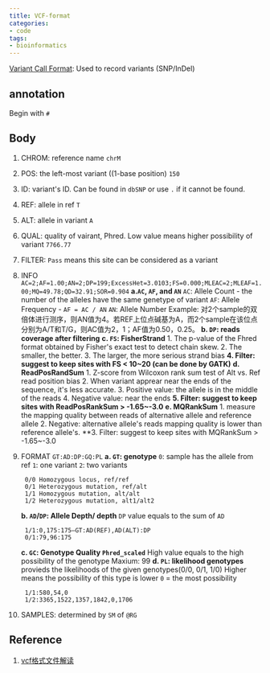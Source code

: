 ```yaml
---
title: VCF-format
categories: 
- code
tags: 
- bioinformatics
---
```


[Variant Call Format](http://gatkforums.broadinstitute.org/discussion/1268/how-should-i-interpret-vcf-files-produced-by-the-gatk): Used to record variants (SNP/InDel)

## annotation
Begin with `#`

## Body
1. CHROM: reference name `chrM`
2. POS: the left-most variant ((1-base position) `150`
3. ID: variant's ID. Can be found in `dbSNP` or use `.` if it cannot be found.
4. REF: allele in ref `T`
5. ALT: allele in variant `A`
6. QUAL: quality of vairant, Phred. Low value means higher possibility of variant `7766.77`
7. FILTER: `Pass` means this site can be considered as a variant
8. INFO `AC=2;AF=1.00;AN=2;DP=199;ExcessHet=3.0103;FS=0.000;MLEAC=2;MLEAF=1.00;MQ=49.78;QD=32.91;SOR=0.904`
    **a.`AC`, `AF`, and `AN`**
        `AC`: Allele Count - the number of the alleles have the same genetype of variant
        `AF`: Allele Frequency - `AF = AC / AN`
        `AN`: Allele Number
        Example: 对2个sample的双倍体进行测序，则AN值为4。若REF上位点碱基为A，而2个sample在该位点分别为A/T和T/G，则AC值为2，1；AF值为0.50，0.25。
    **b. `DP`: reads coverage after filtering**
    **c. `FS`: FisherStrand**
        1. The p-value of the Fhred format obtained by Fisher's exact test to detect chain skew.
        2. The smaller, the better.
        3. The larger, the more serious strand bias
        **4. Filter: suggest to keep sites with FS < 10~20 (can be done by GATK)**
    **d. ReadPosRandSum**
        1. Z-score from Wilcoxon rank sum test of Alt vs. Ref read position bias
        2. When variant apprear near the ends of the sequence, it's less accurate.
        3. Positive value: the allele is in the middle of the reads
        4. Negative value: near the ends
        **5. Filter: suggest to keep sites with ReadPosRankSum > -1.65~-3.0**
    **e. MQRankSum**
        1. measure the mapping quality between reads of alternative allele and reference allele
        2. Negative: alternative allele's reads mapping quality is lower than reference allele's.
        **3. Filter: suggest to keep sites with MQRankSum > -1.65~-3.0
9. FORMAT `GT:AD:DP:GQ:PL`
    **a. `GT`: genotype**
        `0`: sample has the allele from ref
        `1`: one variant
        `2`: two variants

        0/0 Homozygous locus, ref/ref
        0/1 Heterozygous mutation, ref/alt
        1/1 Homozygous mutation, alt/alt
        1/2 Heterozygous mutation, alt1/alt2
    **b. `AD`/`DP`: Allele Depth/ depth**
        `DP` value equals to the sum of `AD`
        
        1/1:0,175:175—GT:AD(REF),AD(ALT):DP
        0/1:79,96:175
    **c. `GC`: Genotype Quality `Phred_scaled`**
        High value equals to the high possibility of the genotype
        Maxium: 99
    **d. `PL`: likelihood genotypes**
        provieds the likelihoods of the given genotypes(0/0, 0/1, 1/0)
        Higher means the possibility of this type is lower
        `0` = the most possibility
        
        1/1:580,54,0
        1/2:3365,1522,1357,1842,0,1706
        
10. SAMPLES: determined by `SM` of `@RG` 

## Reference
1. [vcf格式文件解读](https://blog.csdn.net/genome_denovo/article/details/78697679)
